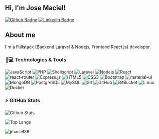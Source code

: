 ## Hi, I'm Jose Maciel!

[![Github Badge](https://img.shields.io/badge/-Github-000?style=flat-square&logo=Github&logoColor=white&link=https://github.com/jmaciel38/jmaciel38)](https://github.com/jmaciel38/jmaciel38)
[![Linkedin Badge](https://img.shields.io/badge/-LinkedIn-blue?style=flat-square&logo=Linkedin&logoColor=white&link=https://www.linkedin.com/in/jose-maciel-91b0bb17b/)](https://www.linkedin.com/in/jose-maciel-91b0bb17b/)

## About me
I'm a Fullstack {Backend Laravel & Nodejs, Frontend React.js} developer. 

### 🚀💻 Technologies & Tools

![JavaScript](https://img.shields.io/badge/JavaScript-F7DF1E?style=for-the-badge&logo=javascript&logoColor=black)
![PHP](https://img.shields.io/badge/PHP-777BB4?style=for-the-badge&logo=php&logoColor=white)
![Shellscript](https://img.shields.io/badge/Shellscript-informational?style=for-the-badge&logo=shellscript&logoColor=black)
![Laravel](https://img.shields.io/badge/Laravel-FF2D20?style=for-the-badge&logo=laravel&logoColor=white)
![Nodejs](https://img.shields.io/badge/Node.js-43853D?style=for-the-badge&logo=node.js&logoColor=white)
![React](https://img.shields.io/badge/React-20232A?style=for-the-badge&logo=react&logoColor=61DAFB)
![react-router](https://img.shields.io/badge/React_Router-CA4245?style=for-the-badge&logo=react-router&logoColor=white)
![Express.js](https://img.shields.io/badge/Express.js-404D59?style=for-the-badge)
![HTML5](https://img.shields.io/badge/HTML5-E34F26?style=for-the-badge&logo=html5&logoColor=white)
![CSS3](https://img.shields.io/badge/CSS3-1572B6?style=for-the-badge&logo=css3&logoColor=white)
![Bootstrap](https://img.shields.io/badge/Bootstrap-563D7C?style=for-the-badge&logo=bootstrap&logoColor=white)
![material-ui](https://img.shields.io/badge/Material--UI-0081CB?style=for-the-badge&logo=material-ui&logoColor=white)
![MongoDB](https://img.shields.io/badge/MongoDB-4EA94B?style=for-the-badge&logo=mongodb&logoColor=white)
![PostgreSQL](https://img.shields.io/badge/PostgreSQL-316192?style=for-the-badge&logo=postgresql&logoColor=white)
![MySQL](https://img.shields.io/badge/MySQL-white?style=for-the-badge&logo=mysql&logoColor=black)
![Git](https://img.shields.io/badge/Git-white?style=for-the-badge&logo=git&logoColor=red)
![GitHub](https://img.shields.io/badge/GitHub-100000?style=for-the-badge&logo=github&logoColor=white)
![BitBucket](https://img.shields.io/badge/Bitbucket-330F63?style=for-the-badge&logo=bitbucket&logoColor=white)
![Linux](https://img.shields.io/badge/Linux-363699?style=for-the-badge&logo=linux&logoColor=white)
![Docker](https://img.shields.io/badge/Docker-black?style=for-the-badge&logo=docker&logoColor=informational)

### ⚡ GitHub Stats

![Github Stats](https://github-readme-stats.vercel.app/api?username=jmaciel38&show_icons=true&count_private=true&show_icons=true&include_all_commits=true&theme=dark)

![Top Langs](https://github-readme-stats.vercel.app/api/top-langs/?username=jmaciel38&hide=TeX&layout=compact&theme=dark)

<p align="left"><img src="https://komarev.com/ghpvc/?username=jmaciel38" alt="jmaciel38" /></p>
<!--
**jmaciel38/jmaciel38** is a ✨ _special_ ✨ repository because its `README.md` (this file) appears on your GitHub profile.

Here are some ideas to get you started:

- 🔭 I’m currently working on ...
- 🌱 I’m currently learning ...
- 👯 I’m looking to collaborate on ...
- 🤔 I’m looking for help with ...
- 💬 Ask me about ...
- 📫 How to reach me: ...
- 😄 Pronouns: ...
- ⚡ Fun fact: ...
-->
